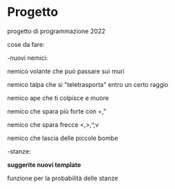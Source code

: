 # Progetto
progetto di programmazione 2022


cose da fare:

-nuovi nemici:

nemico volante che può passare sui muri

nemico talpa che si "teletrasporta" entro un certo raggio 

nemico ape  che ti colpisce e muore

nemico che spara più forte con =,"

nemico che spara frecce <,>,^,v

nemico che lascia delle piccole bombe


-stanze:

**suggerite nuovi template**

funzione per la probabilità delle stanze
